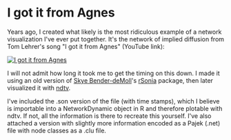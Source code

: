 # I got it from Agnes

Years ago, I created what likely is the most ridiculous example of a network visualization I've ever put together. It's the network of implied diffusion from Tom Lehrer's song "I got it from Agnes" (YouTube link):

[![I got it from Agnes](https://img.youtube.com/vi/kgdq80BF190/3.jpg)](https://www.youtube.com/watch?v=kgdq80BF190 "I got it from Agnes")

I will not admit how long it took me to get the timing on this down. I made it using an old version of [Skye Bender-deMoll](http://skyeome.net)'s [rSonia](https://www.jstatsoft.org/article/view/v024i07) package, then later visualized it with [ndtv](https://cran.r-project.org/web/packages/ndtv/index.html).

I've included the .son version of the file (with time stamps), which I believe is importable into a NetworkDynamic object in R and therefore plotable with ndtv. If not, all the information is there to recreate this yourself. I've also attached a version with slightly more information encoded as a Pajek (.net) file with node classes as a .clu file.
